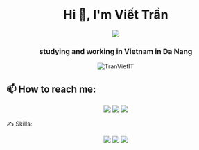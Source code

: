 <h1 align="center">Hi 👋, I'm Viết Trần</h1>
<p align="center"><img src="https://img.icons8.com/color/48/000000/vietnam-circular.png"/></p>
<h3 align="center">studying and working in Vietnam in Da Nang</h3>
<p align="center"> <img src="https://komarev.com/ghpvc/?username=TranVietIT" alt="TranVietIT" />

## 📫 How to reach me:

<p align="center">
  <a href="https://www.facebook.com/viet.tranvan.58958" alt="Facebook">
    <img src="https://img.icons8.com/fluent/48/000000/facebook-new.png" target="_blank" />
  </a> 
  <a href="https://github.com/TranVietIT" alt="Github">
    <img src="https://img.icons8.com/fluent/48/000000/github.png"/>
  </a> 
  <a href="mailto:tranviet2006.tv@gmail.com" alt="Email">
    <img src="https://img.icons8.com/fluent/48/000000/mailing.png"/>
  </a>
</p>

✍ Skills:
<p align="center">
  <img src="https://img.icons8.com/color/48/000000/git.png"/>
  <img src="https://img.icons8.com/color/48/000000/github-2.png"/>
  <img src="https://img.icons8.com/color/48/000000/visual-studio-code-2019.png"/>
</p>
